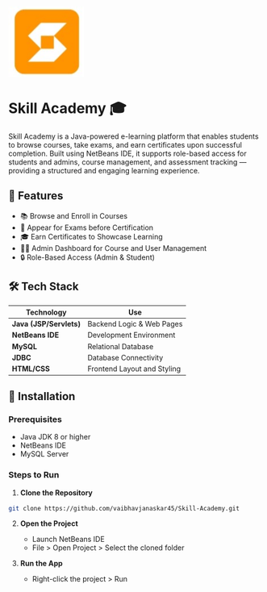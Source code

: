 
<p >
  <img src="https://github.com/vaibhavjanaskar45/Skill-Academy/raw/main/web/Assets/logo.jpg" alt="Skill Academy Logo" width="150"/>
</p>

# Skill Academy 🎓

Skill Academy is a Java-powered e-learning platform that enables students to browse courses, take exams, and earn certificates upon successful completion. Built using NetBeans IDE, it supports role-based access for students and admins, course management, and assessment tracking — providing a structured and engaging learning experience.

## 🌟 Features

- 📚 Browse and Enroll in Courses
- 📝 Appear for Exams before Certification
- 🎓 Earn Certificates to Showcase Learning
- 👨‍🏫 Admin Dashboard for Course and User Management
- 🔒 Role-Based Access (Admin & Student)

## 🛠️ Tech Stack

| Technology        | Use                          |
|------------------|-------------------------------|
| **Java (JSP/Servlets)** | Backend Logic & Web Pages     |
| **NetBeans IDE**  | Development Environment       |
| **MySQL**         | Relational Database           |
| **JDBC**          | Database Connectivity         |
| **HTML/CSS**      | Frontend Layout and Styling   |

## 🚀 Installation

### Prerequisites

- Java JDK 8 or higher
- NetBeans IDE
- MySQL Server

### Steps to Run

1. **Clone the Repository**
```bash
git clone https://github.com/vaibhavjanaskar45/Skill-Academy.git
```

2. **Open the Project**
   - Launch NetBeans IDE
   - File > Open Project > Select the cloned folder

3. **Run the App**
   - Right-click the project > Run
